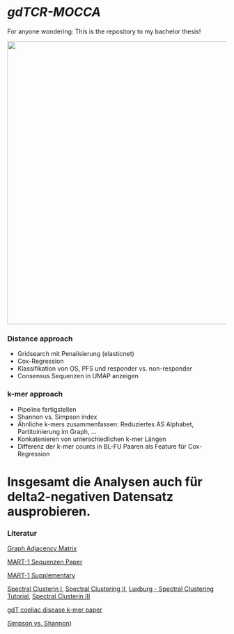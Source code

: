 # _gdTCR-MOCCA_

For anyone wondering: This is the repository to my bachelor thesis!


<img src="https://user-images.githubusercontent.com/73899443/151515795-2c45bcef-43d8-4958-9fa8-4adccffc2eb4.jpg" width="650">

### Distance approach
- Gridsearch mit Penalisierung (elasticnet)
- Cox-Regression
- Klassifikation von OS, PFS und responder vs. non-responder
- Consensus Sequenzen in UMAP anzeigen


### k-mer approach
- Pipeline fertigstellen
- Shannon vs. Simpson index
- Ähnliche k-mers zusammenfassen: Reduziertes AS Alphabet, Partitoinierung im Graph, ...
- Konkatenieren von unterschiedlichen k-mer Längen
- Differenz der k-mer counts in BL-FU Paaren als Feature für Cox-Regression

# Insgesamt die Analysen auch für delta2-negativen Datensatz ausprobieren.

### Literatur
[Graph Adjacency Matrix](https://ieeexplore.ieee.org/document/8659769)

[MART-1 Sequenzen Paper](https://github.com/donEnno/gamma_delta/files/7957292/Sci.Immunol.Benveniste_eaav4036.full.pdf)

[MART-1 Supplementary](https://github.com/donEnno/gamma_delta/files/7957293/SM_Generation.and.molecular.recognition.of.mel.pdf)

[Spectral Clusterin I](https://towardsdatascience.com/spectral-clustering-aba2640c0d5b), [Spectral Clustering II](https://towardsdatascience.com/spectral-graph-clustering-and-optimal-number-of-clusters-estimation-32704189afbe), [Luxburg - Spectral Clustering Tutorial](http://www.tml.cs.uni-tuebingen.de/team/luxburg/publications/Luxburg07_tutorial.pdf), [Spectral Clusterin III](http://web.cs.ucla.edu/~yzsun/classes/2017Winter_CS249/Slides/Clustering2.pdf)

[gdT coeliac disease k-mer paper](https://onlinelibrary.wiley.com/doi/10.1002/path.5592)

[Simpson vs. Shannon](https://www.sciencedirect.com/science/article/pii/S0958166920301051))

